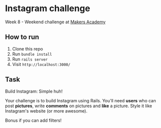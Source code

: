 # Instagram challenge

Week 8 - Weekend challenge at [Makers Academy](https://makers.tech/)

How to run
----

1. Clone this repo
2. Run `bundle install`
2. Run `rails server`
3. Visit `http://localhost:3000/`




Task
----

Build Instagram: Simple huh!

Your challenge is to build Instagram using Rails. You'll need **users** who can post **pictures**, write **comments** on pictures and **like** a picture. Style it like Instagram's website (or more awesome).

Bonus if you can add filters!
